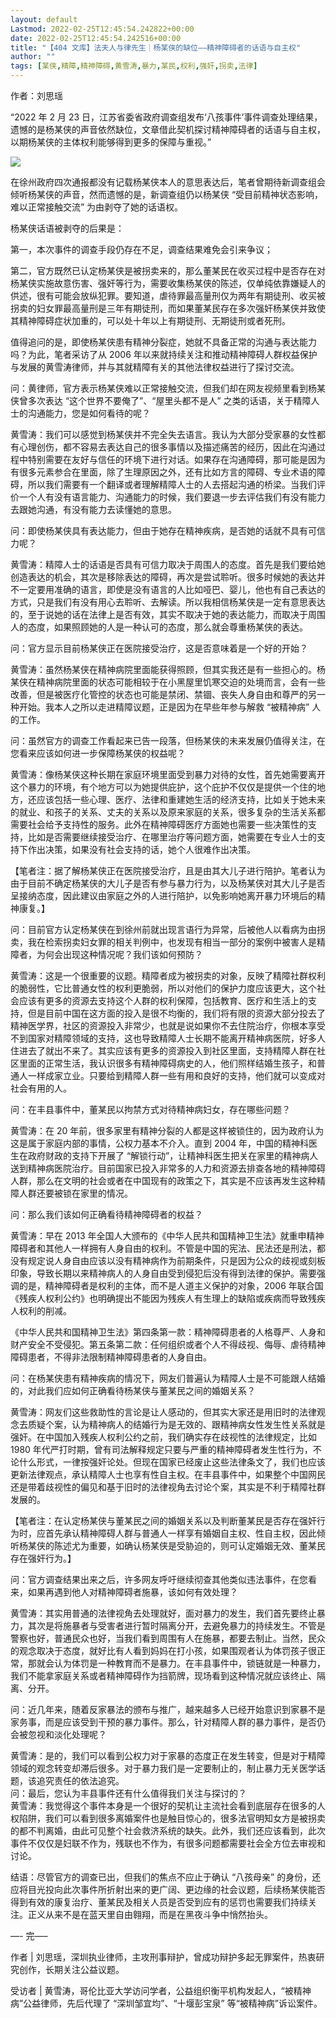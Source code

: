 ```yaml
---
layout: default
Lastmod: 2022-02-25T12:45:54.242822+00:00
date: 2022-02-25T12:45:54.242516+00:00
title: "【404 文库】法夫人与律先生｜杨某侠的缺位——精神障碍者的话语与自主权"
author: ""
tags: [某侠,精障,精神障碍,黄雪涛,暴力,某民,权利,强奸,拐卖,法律]
---
```


作者：刘思瑶

“2022 年 2 月 23 日，江苏省委省政府调查组发布‘八孩事件’事件调查处理结果，遗憾的是杨某侠的声音依然缺位，文章借此契机探讨精神障碍者的话语与自主权，以期杨某侠的主体权利能够得到更多的保障与重视。”

![](https://images.weserv.nl/?url=https%3A//chinadigitaltimes.net/chinese/files/2022/02/%E9%80%9A%E6%8A%A5.png)

在徐州政府四次通报都没有记载杨某侠本人的意思表达后，笔者曾期待新调查组会倾听杨某侠的声音，然而遗憾的是，新调查组仍以杨某侠 “受目前精神状态影响，难以正常接触交流” 为由剥夺了她的话语权。

杨某侠话语被剥夺的后果是：

第一，本次事件的调查手段仍存在不足，调查结果难免会引来争议；

第二，官方既然已认定杨某侠是被拐卖来的，那么董某民在收买过程中是否存在对杨某侠实施故意伤害、强奸等行为，需要收集杨某侠的陈述，仅单纯依靠嫌疑人的供述，很有可能会放纵犯罪。要知道，虐待罪最高量刑仅为两年有期徒刑、收买被拐卖的妇女罪最高量刑是三年有期徒刑，而如果董某民存在多次强奸杨某侠并致使其精神障碍症状加重的，可以处十年以上有期徒刑、无期徒刑或者死刑。

值得追问的是，即使杨某侠患有精神分裂症，她就不具备正常的沟通与表达能力吗？为此，笔者采访了从 2006 年以来就持续关注和推动精神障碍人群权益保护与发展的黄雪涛律师，并与其就精障有关的其他法律权益进行了探讨交流。

问：黄律师，官方表示杨某侠难以正常接触交流，但我们却在网友视频里看到杨某侠曾多次表达 “这个世界不要俺了”、“屋里头都不是人” 之类的话语，关于精障人士的沟通能力，您是如何看待的呢？

黄雪涛：我们可以感觉到杨某侠并不完全失去语言。我认为大部分受家暴的女性都有心理创伤，都不容易去表达自己的很多事情以及描述痛苦的经历，因此在沟通过程中特别需要在友好与信任的环境下进行对话。如果存在沟通障碍，那可能是因为有很多元素参合在里面，除了生理原因之外，还有比如方言的障碍、专业术语的障碍，所以我们需要有一个翻译或者理解精障人士的人去搭起沟通的桥梁。当我们评价一个人有没有语言能力、沟通能力的时候，我们要退一步去评估我们有没有能力去跟她沟通，有没有能力去读懂她的意思。

问：即使杨某侠具有表达能力，但由于她存在精神疾病，是否她的话就不具有可信力呢？

黄雪涛：精障人士的话语是否具有可信力取决于周围人的态度。首先是我们要给她创造表达的机会，其次是移除表达的障碍，再次是尝试聆听。很多时候她的表达并不一定要用准确的语言，即使是没有语言的人比如哑巴、婴儿，他也有自己表达的方式，只是我们有没有用心去聆听、去解读。所以我相信杨某侠是一定有意思表达的，至于说她的话在法律上是否有效，其实不取决于她的表达能力，而取决于周围人的态度，如果照顾她的人是一种认可的态度，那么就会尊重杨某侠的表达。

问：官方显示目前杨某侠正在医院接受治疗，这是否意味着是一个好的开始？

黄雪涛：虽然杨某侠在精神病院里面能获得照顾，但其实我还是有一些担心的。杨某侠在精神病院里面的状态可能相较于在小黑屋里饥寒交迫的处境而言，会有一些改善，但是被医疗化管控的状态也可能是禁闭、禁锢、丧失人身自由和尊严的另一种开始。我本人之所以走进精障议题，正是因为在早些年参与解救 “被精神病” 人的工作。

问：虽然官方的调查工作看起来已告一段落，但杨某侠的未来发展仍值得关注，在您看来应该如何进一步保障杨某侠的权益呢？

黄雪涛：像杨某侠这种长期在家庭环境里面受到暴力对待的女性，首先她需要离开这个暴力的环境，有个地方可以为她提供庇护，这个庇护不仅仅是提供一个住的地方，还应该包括一些心理、医疗、法律和重建她生活的经济支持，比如关于她未来的就业、和孩子的关系、丈夫的关系以及原来家庭的关系，很多复杂的生活关系都需要社会给予支持性的服务。此外在精神障碍医疗方面她也需要一些决策性的支持，比如是否需要继续接受治疗、在哪里治疗等问题方面，她需要在专业人士的支持下作出决策，如果没有社会支持的话，她个人很难作出决策。

【笔者注：据了解杨某侠正在医院接受治疗，且是由其大儿子进行陪护。笔者认为由于目前不确定杨某侠的大儿子是否有参与暴力行为，以及杨某侠对其大儿子是否呈接纳态度，因此建议由家庭之外的人进行陪护，以免影响她离开暴力环境后的精神康复。】

问：目前官方认定杨某侠在到徐州前就出现言语行为异常，后被他人以看病为由拐卖，我在检索拐卖妇女罪的相关判例中，也发现有相当一部分的案例中被害人是精障者，为何会出现这种情况呢？我们该如何预防？

黄雪涛：这是一个很重要的议题。精障者成为被拐卖的对象，反映了精障社群权利的脆弱性，它比普通女性的权利更脆弱，所以对他们的保护力度应该更大，这个社会应该有更多的资源去支持这个人群的权利保障，包括教育、医疗和生活上的支持，但是目前中国在这方面的投入是很不均衡的，我们将有限的资源大部分投去了精神医学界，社区的资源投入非常少，也就是说如果你不去住院治疗，你根本享受不到国家对精障领域的支持，这也导致精障人士长期不能离开精神病医院，好多人住进去了就出不来了。其实应该有更多的资源投入到社区里面，支持精障人群在社区里面的正常生活，我认识很多有精神障碍病史的人，他们照样结婚生孩子，和普通人一样成家立业。只要给到精障人群一些有用和良好的支持，他们就可以变成对社会有用的人。

问：在丰县事件中，董某民以拘禁方式对待精神病妇女，存在哪些问题？

黄雪涛：在 20 年前，很多家里有精神分裂的人都是这样被锁住的，因为政府认为这是属于家庭内部的事情，公权力基本不介入。直到 2004 年，中国的精神科医生在政府财政的支持下开展了 “解锁行动”，让精神科医生把关在家里的精神病人送到精神病医院治疗。目前国家已投入非常多的人力和资源去排查各地的精神障碍人群，那么在文明的社会或者在中国现有的政策之下，其实是不应该再发生这种精障人群还要被锁在家里的情况。

问：那么我们该如何正确看待精神障碍者的权益？

黄雪涛：早在 2013 年全国人大颁布的《中华人民共和国精神卫生法》就重申精神障碍者和其他人一样拥有人身自由的权利。不管是中国的宪法、民法还是刑法，都没有规定说人身自由应该以没有精神病作为前期条件，只是因为公众的歧视或刻板印象，导致长期以来精神病人的人身自由受到侵犯后没有得到法律的保护。需要强调的是，精神障碍者是权利的主体，而不是人道主义保护的对象，2006 年联合国《残疾人权利公约》也明确提出不能因为残疾人有生理上的缺陷或疾病而导致残疾人权利的削减。

《中华人民共和国精神卫生法》第四条第一款：精神障碍患者的人格尊严、人身和财产安全不受侵犯。第五条第二款：任何组织或者个人不得歧视、侮辱、虐待精神障碍患者，不得非法限制精神障碍患者的人身自由。

问：在杨某侠患有精神疾病的情况下，网友们普遍认为精障人士是不可能跟人结婚的，对此我们应如何正确看待杨某侠与董某民之间的婚姻关系？

黄雪涛：网友们这些救助性的言论是让人感动的，但其实大家还是用旧时的法律观念去质疑个案，认为精神病人的结婚行为是无效的、跟精神病女性发生性关系就是强奸。在中国加入残疾人权利公约之前，我们确实存在歧视性的法律规定，比如 1980 年代严打时期，曾有司法解释规定只要与严重的精神障碍者发生性行为，不论什么形式，一律按强奸论处。但现在国家已经废止这些法律条文了，我们也应该更新法律观点，承认精障人士也享有性自主权。在丰县事件中，如果整个中国网民还是带着歧视性的偏见和基于旧时的法律视角去讨论个案，其实是不利于精障社群发展的。

【笔者注：在认定杨某侠与董某民之间的婚姻关系以及判断董某民是否存在强奸行为时，应首先承认精神障碍人群与普通人一样享有婚姻自主权、性自主权，因此倾听杨某侠的陈述尤为重要，如确认杨某侠是受胁迫的，则可认定婚姻无效、董某民存在强奸行为。】

问：官方调查结果出来之后，许多网友呼吁继续彻查其他类似违法事件，在您看来，如果再遇到他人对精神障碍者施暴，该如何有效处理？

黄雪涛：其实用普通的法律视角去处理就好，面对暴力的发生，我们首先要终止暴力，其次是将施暴者与受害者进行暂时隔离分开，去避免暴力的持续发生。不管是警察也好，普通民众也好，当我们看到周围有人在施暴，都要去制止。当然，民众的观念取决于态度，就好比有人看到妈妈在打小孩，如果围观者认为体罚孩子很正常，那就会认为体罚是一种教育而不是暴力。在丰县事件中，锁链就是一种暴力，我们不能拿家庭关系或者精神障碍作为挡箭牌，现场看到这种情况就应该终止、隔离、分开。

问：近几年来，随着反家暴法的颁布与推广，越来越多人已经开始意识到家暴不是家务事，而是应该受到干预的暴力事件。那么，针对精障人群的暴力事件，是否仍会被忽视和淡化处理呢？

黄雪涛：是的，我们可以看到公权力对于家暴的态度正在发生转变，但是对于精障领域的观念转变却滞后很多。对于暴力我们是一定要制止的，制止暴力无关医学话题，该追究责任的依法追究。  
问：最后，您认为丰县事件还有什么值得我们关注与探讨的？  
黄雪涛：我觉得这个事件本身是一个很好的契机让主流社会看到底层存在很多的人权陷阱，我们可以看到很多离婚案件也是触目惊心的，很多法官明知女方是被拐卖的都不判离婚，由此可见整个社会救济系统的缺失。此外，我们还应该看到，此次事件不仅仅是妇联不作为，残联也不作为，有很多问题都需要社会全方位去审视和讨论。

结语：尽管官方的调查已出，但我们的焦点不应止于确认 “八孩母亲” 的身份，还应将目光投向此次事件所折射出来的更广阔、更边缘的社会议题，后续杨某侠能否得到有效的康复治疗、董某民及相关人员是否受到应有的惩罚也需要我们持续关注。正义从来不是在蓝天里自由翱翔，而是在黑夜斗争中悄然抬头。

—- 完—–

作者 | 刘思瑶，深圳执业律师，主攻刑事辩护，曾成功辩护多起无罪案件，热衷研究创作，长期关注公益议题。

受访者 | 黄雪涛，哥伦比亚大学访问学者，公益组织衡平机构发起人，“被精神病”公益律师，先后代理了 “深圳邹宜均”、“十堰彭宝泉” 等“被精神病”诉讼案件。

